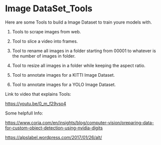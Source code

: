 #                    Image DataSet_Tools

Here are some Tools to build a Image Dataset to train youre models with.

1. Tools to scrape images from web.

2. Tool to slice a video into frames.

3. Tool to rename all images in a folder starting from 00001 to whatever is the number of images in folder.

4. Tool to resize all images in a folder while keeping the aspect ratio.

5. Tool to annotate images for a KITTI Image Dataset.

6. Tool to annotate images for a YOLO  Image Dataset.



Link to video that explains Tools:

https://youtu.be/0_m_f29vso4

Some helpfull Info:

https://www.coria.com/en/insights/blog/computer-vision/preparing-data-for-custom-object-detection-using-nvidia-digits


https://alpslabel.wordpress.com/2017/01/26/alt/

 
